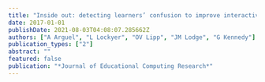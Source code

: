 ```yaml
---
title: "Inside out: detecting learners’ confusion to improve interactive digital learning environments"
date: 2017-01-01
publishDate: 2021-08-03T04:08:07.285662Z
authors: ["A Arguel", "L Lockyer", "OV Lipp", "JM Lodge", "G Kennedy"]
publication_types: ["2"]
abstract: ""
featured: false
publication: "*Journal of Educational Computing Research*"
---
```


